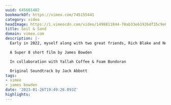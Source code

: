 ```yaml
---
uuid: 645601402
bookmarkOf: https://vimeo.com/745155441
category: video
headImage: https://i.vimeocdn.com/video/1498811844-70ab33e61926df35c9e61444711384c873432e5b15ff86d30eb3fd53415233e5-d_295x166
title: Soil & Sand
domain: vimeo.com
description: |-
  Early in 2022, myself along with two great friends, Rich Blake and Noah Lane travelled to Nicaragua to document the journey of directly sourcing coffee and combining a shared love of travel and surf. Soil & Sand is the outcome, a book and coffee box set, celebrating coffee, photography, travel and surfing. 

  A Super 8 short film by James Bowden

  In collaboration with Yallah Coffee & Foam Bundoran

  Original Soundtrack by Jack Abbott
tags:
- vimeo
- james bowden
date: '2023-01-26T19:49:26.093Z'
highlights:
---
```



